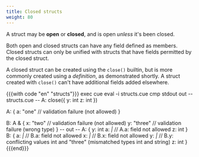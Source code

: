 ```yaml
---
title: Closed structs
weight: 80
---
```


A struct may be **open** or **closed**, and is open *unless* it's been closed.

Both open and closed structs can have any field defined as members.\
Closed structs can only be unified with structs that have fields permitted by
the closed struct.

A closed struct can be created using the `close()` builtin, but is more
commonly created using a *definition*, as demonstrated shortly.
A struct created with `close()` can't have additional fields added elsewhere.

{{{with code "en" "structs"}}}
exec cue eval -i structs.cue
cmp stdout out
-- structs.cue --
A: close({
	y: int
	z: int
})

A: {
	a: "one" // validation failure (not allowed)
}

B: A & {
	x: "two"   // validation failure (not allowed)
	y: "three" // validation failure (wrong type)
}
-- out --
A: {
    y: int
    a: _|_ // A.a: field not allowed
    z: int
}
B: {
    a: _|_ // B.a: field not allowed
    x: _|_ // B.x: field not allowed
    y: _|_ // B.y: conflicting values int and "three" (mismatched types int and string)
    z: int
}
{{{end}}}
